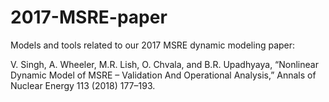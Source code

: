 # 2017-MSRE-paper
Models and tools related to our 2017 MSRE dynamic modeling paper:

V. Singh, A. Wheeler, M.R. Lish, O. Chvala, and B.R. Upadhyaya, “Nonlinear Dynamic Model of MSRE – Validation And Operational Analysis,” Annals of Nuclear Energy 113 (2018) 177–193.
